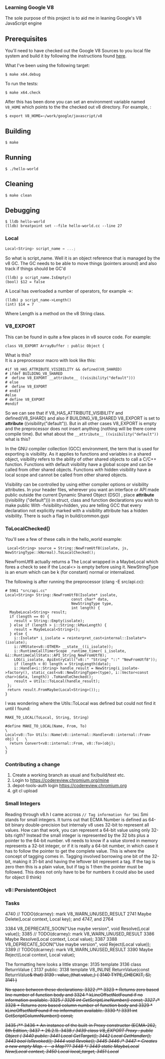 ### Learning Google V8
The sole purpose of this project is to aid me in leaning Google's V8 JavaScript engine

## Prerequisites
You'll need to have checked out the Google V8 Sources to you local file system and build it by following 
the instructions found [here](https://developers.google.com/v8/build).

What I've been using the following target:

    $ make x64.debug

To run the tests:

    $ make x64.check

After this has been done you can set an environment variable named `V8_HOME` which points to the the checked
out v8 directory. For example, :

    $ export V8_HOME=~/work/google/javascript/v8

## Building

    $ make

## Running

    $ ./hello-world

## Cleaning

    $ make clean

## Debugging

    $ lldb hello-world
    (lldb) breatpoint set --file hello-world.cc --line 27

### Local<String>

```c++
Local<String> script_name = ...;
```
So what is script_name. Well it is an object reference that is managed by the v8 GC.
The GC needs to be able to move things (pointers around) and also track if things should be GC'd

```shell
(lldb) p script_name.IsEmpty()
(bool) $12 = false
````

A Local<T> has overloaded a number of operators, for example ->:
```shell
(lldb) p script_name->Length()
(int) $14 = 7
````
Where Length is a method on the v8 String class.



### V8_EXPORT
This can be found in quite a few places in v8 source code. For example:

    class V8_EXPORT ArrayBuffer : public Object {

What is this?  
It is a preprocessor macro with look like this:

    #if V8_HAS_ATTRIBUTE_VISIBILITY && defined(V8_SHARED)
    # ifdef BUILDING_V8_SHARED
    #  define V8_EXPORT __attribute__ ((visibility("default")))
    # else
    #  define V8_EXPORT
    # endif
    #else
    # define V8_EXPORT
    #endif 

So we can see that if V8_HAS_ATTRIBUTE_VISIBILITY and defined(V8_SHARD) and also 
if BUILDING_V8_SHARED V8_EXPORT is set to __attribute__ ((visibility("default")).
But in all other cases V8_EXPORT is empty and the preprocessor does not insert 
anything (nothing will be there come compile time). 
But what about the `__attribute__ ((visibility("default"))` what is this?  

In the GNU compiler collection (GCC) environment, the term that is used for exporting is visibility. As it 
applies to functions and variables in a shared object, visibility refers to the ability of other shared objects 
to call a C/C++ function. Functions with default visibility have a global scope and can be called from other 
shared objects. Functions with hidden visibility have a local scope and cannot be called from other shared objects.

Visibility can be controlled by using either compiler options or visibility attributes.
In your header files, wherever you want an interface or API made public outside the current Dynamic Shared Object (DSO)
, place __attribute__ ((visibility ("default"))) in struct, class and function declarations you wish to make public
 With -fvisibility=hidden, you are telling GCC that every declaration not explicitly marked with a visibility attribute 
has a hidden visibility. There is such a flag in build/common.gypi



### ToLocalChecked()
You'll see a few of these calls in the hello_world example:

     Local<String> source = String::NewFromUtf8(isolate, js, NewStringType::kNormal).ToLocalChecked();

NewFromUtf8 actually returns a The Local<String> wrapped in a MaybeLocal which fores a check to see if 
the Local<> is empty before using it. 
NewStringType is an enum which can be k (for constant) normal or internalized.

The following is after running the preprocessor (clang -E src/api.cc):

    # 5961 "src/api.cc"
    Local<String> String::NewFromUtf8(Isolate* isolate,
                                  const char* data,
                                  NewStringType type,
                                  int length) {
      MaybeLocal<String> result; 
      if (length == 0) { 
        result = String::Empty(isolate); 
      } else if (length > i::String::kMaxLength) { 
        result = MaybeLocal<String>(); 
      } else { 
        i::Isolate* i_isolate = reinterpret_cast<internal::Isolate*>(isolate); 
        i::VMState<v8::OTHER> __state__((i_isolate)); 
        i::RuntimeCallTimerScope _runtime_timer( i_isolate, &i::RuntimeCallStats::API_String_NewFromUtf8); 
        LOG(i_isolate, ApiEntryCall("v8::" "String" "::" "NewFromUtf8")); 
        if (length < 0) length = StringLength(data); 
        i::Handle<i::String> handle_result = NewString(i_isolate->factory(), static_cast<v8::NewStringType>(type), i::Vector<const char>(data, length)) .ToHandleChecked(); 
        result = Utils::ToLocal(handle_result); 
     };
     return result.FromMaybe(Local<String>());;
    }

I was wondering where the Utils::ToLocal was defined but could not find it until I found:

    MAKE_TO_LOCAL(ToLocal, String, String)

    #define MAKE_TO_LOCAL(Name, From, To)                                       \
    Local<v8::To> Utils::Name(v8::internal::Handle<v8::internal::From> obj) {   \
      return Convert<v8::internal::From, v8::To>(obj);                          \
    }

### Contributing a change
1) Create a working branch as usual and fix/build/test etc.
2) Login to https://codereview.chromium.org/mine
3) depot-tools-auth login https://codereview.chromium.org
3) git cl upload


### Small Integers
Reading through v8.h I came accross `// Tag information for Smi`
Smi stands for small integers. It turns out that ECMA Number is defined as 64-bit binary double-precision
but internaly v8 uses 32-bit to represent all values. How can that work, you can represent a 64-bit value
using only 32-bits rigth? 
Instead the small integer is represented by the 32 bits plus a pointer to the 64-bit number. v8 needs to
know if a value stored in memory represents a 32-bit integer, or if it is really a 64-bit number, in which
case it has to follow the pointer to get the complete value. This is where the concept of tagging comes in.
Tagging involved borrowing one bit of the 32-bit, making it 31-bit and having the leftover bit represent a 
tag. If the tag is zero then this is a plain value, but if tag is 1 then the pointer must be followed.
This does not only have to be for numbers it could also be used for object (I think)

### v8::PersistentObject 

### Tasks 
4740 // TODO(dcarney): mark V8_WARN_UNUSED_RESULT
2741   Maybe<bool> Delete(Local<Context> context, Local<Value> key); 
and 4747, and 2764

3384     V8_DEPRECATE_SOON("Use maybe version", void Resolve(Local<Value> value));
3385     // TODO(dcarney): mark V8_WARN_UNUSED_RESULT
3386     Maybe<bool> Resolve(Local<Context> context, Local<Value> value);
3387
3388     V8_DEPRECATE_SOON("Use maybe version", void Reject(Local<Value> value));
3389     // TODO(dcarney): mark V8_WARN_UNUSED_RESULT
3390     Maybe<bool> Reject(Local<Context> context, Local<Value> value);


The formatting here looks a little strange:
3135 template<typename T>
3136 class ReturnValue {
3137  public:
3138   template <class S> V8_INLINE ReturnValue(const ReturnValue<S>& that)
3139       : value_(that.value_) {
3140     TYPE_CHECK(T, S);
3141   }


No space between these declarations:
3322   /**
3323    * Returns zero based line number of function body and
3324    * kLineOffsetNotFound if no information available.
3325    */
3326   int GetScriptLineNumber() const;
3327   /**
3328    * Returns zero based column number of function body and
3329    * kLineOffsetNotFound if no information available.
3330    */
3331   int GetScriptColumnNumber() const;


3435 /**
3436  * An instance of the built-in Proxy constructor (ECMA-262, 6th Edition,
3437  * 26.2.1).
3438  */
3439 class V8_EXPORT Proxy : public Object {
3440  public:
3441   Local<Object> GetTarget();
3442   Local<Value> GetHandler();
3443   bool IsRevoked();
3444   void Revoke();
3445
3446   /**
3447    * Creates a new empty Map. <-- a Map???
3448    */
3449   static MaybeLocal<Proxy> New(Local<Context> context,
3450                                Local<Object> local_target,
3451                                Local<Object> local_handler);


### Building chromium
When making changes to V8 you might need to verify that your changes have not broken anything in Chromium. 

Generate Your Project (gpy) :
You'll have to run this once before building:

    $ gclient sync
    $ gclient runhooks

GN bulid:

    $ gn gen out/Debug

#### Building

    $ ninja -C out/Debug chrome

An error I got when building the first time:

    traceback (most recent call last):
    File "./gyp-mac-tool", line 713, in <module>
      sys.exit(main(sys.argv[1:]))
    File "./gyp-mac-tool", line 29, in main
      exit_code = executor.Dispatch(args)
    File "./gyp-mac-tool", line 44, in Dispatch
      return getattr(self, method)(*args[1:])
    File "./gyp-mac-tool", line 68, in ExecCopyBundleResource
      self._CopyStringsFile(source, dest)
    File "./gyp-mac-tool", line 134, in _CopyStringsFile
      import CoreFoundation
    ImportError: No module named CoreFoundation
    [6642/20987] CXX obj/base/debug/base.task_annotator.o
    [6644/20987] ACTION base_nacl: build newlib plib_9b4f41e4158ebb93a5d28e6734a13e85
    ninja: build stopped: subcommand failed.

I was ableo to get around this by:

    $ pip install -U pyobjc


#### Testing

    $ out/Default/unit_tests --gtest_filter="PushClientTest.*"


#### Using a specific version of V8
So, we want to include our updated version of V8 so that we can verify that it builds correctly.
While I'm not sure this is the proper way to do it, I was able to update DEPS in src (chromium) and set
the v8 entry to git@github.com:danbev/v8.git@064718a8921608eaf9b5eadbb7d734ec04068a87:
"git@github.com:danbev/v8.git@064718a8921608eaf9b5eadbb7d734ec04068a87"

You'll have to run `gclient sync` after this. 


### Buiding pdfium
You may have to compile this project (in addition to chromium to verify that changes in v8 are not breaking
code in pdfium.

#### Create/clone the project

     $ mkdir pdfuim_reop
     $ gclient config --unmanaged https://pdfium.googlesource.com/pdfium.git
     $ gclient sync
     $ cd pdfium

#### Building

    $ ninja -C out/Default

#### Using a branch of v8
You should be able to update the .gclient file adding a custom_deps entry:

    solutions = [
    {
      "name"        : "pdfium",
      "url"         : "https://pdfium.googlesource.com/pdfium.git",
      "deps_file"   : "DEPS",
      "managed"     : False,
      "custom_deps" : {
        "v8": "git@github.com:danbev/v8.git@064718a8921608eaf9b5eadbb7d734ec04068a87"
      },
    },
   ]
   cache_dir = None
    
For some reason this did not work for me so I just updated the DEPS file directly. This is not very 
good as DEPS is a version controlled file. I need to figure out what I did wrong here.

### Polymorfic Inline cache (PIC)
Are a way to optimize polymorphic function calls in dynamic languages, for example JavaScript.

The problem is that we don't have type information so methods cannot be called directly but 
instead be looked up. In a static language a virtual table might have been used. In JavaScript
is no inheritance relationship so it is not possible to know a vtable offset ahead of time.

